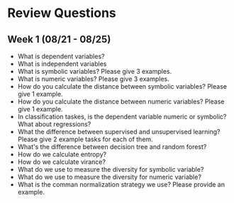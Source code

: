 # Review Questions

## Week 1 (08/21 - 08/25)
- What is dependent variables?
- What is independent variables
- What is symbolic variables? Please give 3 examples.
- What is numeric variables? Please give 3 examples.
- How do you calculate the distance between symbolic variables? Please give 1 example.
- How do you calculate the distance between numeric variables? Please give 1 example.
- In classification taskes, is the dependent variable numeric or symbolic? What about regressions?
- What the difference between supervised and unsupervised learning? Please give 2 example tasks for each of them.
- What's the difference between decision tree and random forest?
- How do we calculate entropy? 
- How do we calculate virance?
- What do we use to measure the diversity for symbolic variable?
- What do we use to measure the diversity for numeric variable?
- What is the comman normalization strategy we use? Please provide an example.

